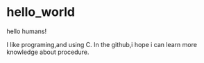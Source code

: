 # hello_world

hello humans!

I like programing,and using C.
In the github,i hope i can learn more knowledge about procedure.
